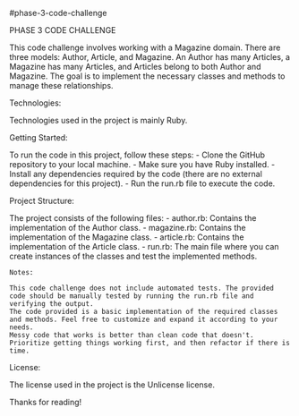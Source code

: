 #phase-3-code-challenge

PHASE 3 CODE CHALLENGE

This code challenge involves working with a Magazine domain. There are three models: Author, Article, and Magazine. An Author has many Articles, a Magazine has many Articles, and Articles belong to both Author and Magazine. The goal is to implement the necessary classes and methods to manage these relationships.

Technologies:

Technologies used in the project is mainly Ruby.

Getting Started:

To run the code in this project, follow these steps:
    - Clone the GitHub repository to your local machine.
    - Make sure you have Ruby installed.
    - Install any dependencies required by the code (there are no external dependencies for this project).
    - Run the run.rb file to execute the code.

Project Structure:

The project consists of the following files:
    - author.rb: Contains the implementation of the Author class.
    - magazine.rb: Contains the implementation of the Magazine class.
    - article.rb: Contains the implementation of the Article class.
    - run.rb: The main file where you can create instances of the classes and test the implemented methods.

    Notes:
    
    This code challenge does not include automated tests. The provided code should be manually tested by running the run.rb file and verifying the output.
    The code provided is a basic implementation of the required classes and methods. Feel free to customize and expand it according to your needs.
    Messy code that works is better than clean code that doesn't. Prioritize getting things working first, and then refactor if there is time.

License:

The license used in the project is the Unlicense license.

Thanks for reading!